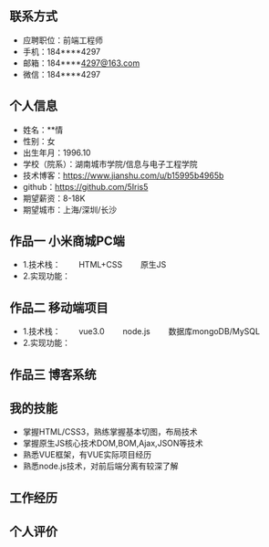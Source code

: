 ## 联系方式
* 应聘职位：前端工程师
* 手机：184****4297
* 邮箱：184****4297@163.com
* 微信：184****4297
## 个人信息
* 姓名：**情
* 性别：女
* 出生年月：1996.10
* 学校（院系）：湖南城市学院/信息与电子工程学院
* 技术博客：https://www.jianshu.com/u/b15995b4965b
* github：https://github.com/5Iris5
* 期望薪资：8-18K
* 期望城市：上海/深圳/长沙
## 作品一 小米商城PC端
* 1.技术栈：
&emsp;&emsp;HTML+CSS
&emsp;&emsp;原生JS
* 2.实现功能：
## 作品二 移动端项目
* 1.技术栈：
&emsp;&emsp;vue3.0
&emsp;&emsp;node.js
&emsp;&emsp;数据库mongoDB/MySQL
* 2.实现功能：
## 作品三 博客系统

## 我的技能
* 掌握HTML/CSS3，熟练掌握基本切图，布局技术
* 掌握原生JS核心技术DOM,BOM,Ajax,JSON等技术
* 熟悉VUE框架，有VUE实际项目经历
* 熟悉node.js技术，对前后端分离有较深了解
## 工作经历

## 个人评价


